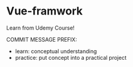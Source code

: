 # Vue-framwork
Learn from Udemy Course!

COMMIT MESSAGE PREFIX:
* learn: conceptual understanding
* practice: put concept into a practical project
